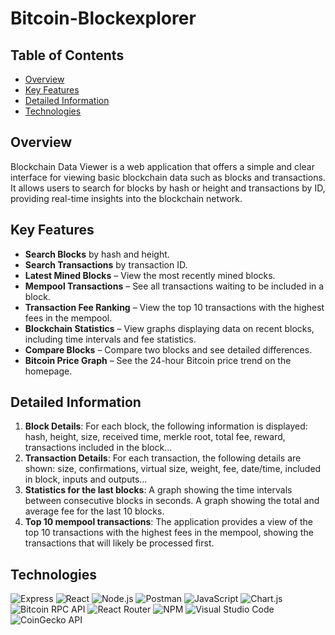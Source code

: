 # Bitcoin-Blockexplorer 

## **Table of Contents**
- [Overview](#overview)
- [Key Features](#key-features)
- [Detailed Information](#detailed-information)
- [Technologies](#technologies)

## **Overview**
Blockchain Data Viewer is a web application that offers a simple and clear interface for viewing basic blockchain data such as blocks and transactions. It allows users to search for blocks by hash or height and transactions by ID, providing real-time insights into the blockchain network.

## **Key Features**
- <strong>Search Blocks</strong> by hash and height.
- <strong>Search Transactions</strong> by transaction ID.
- <strong>Latest Mined Blocks</strong> – View the most recently mined blocks.
- <strong>Mempool Transactions</strong> – See all transactions waiting to be included in a block.
- <strong>Transaction Fee Ranking</strong> – View the top 10 transactions with the highest fees in the mempool.
- <strong>Blockchain Statistics</strong> – View graphs displaying data on recent blocks, including time intervals and fee statistics.
- <strong>Compare Blocks</strong> – Compare two blocks and see detailed differences.
- <strong>Bitcoin Price Graph</strong> – See the 24-hour Bitcoin price trend on the homepage.

## **Detailed Information**
1. <strong>Block Details</strong>:
For each block, the following information is displayed: hash, height, size, received time, merkle root, total fee, reward, transactions included in the block...
2. <strong>Transaction Details</strong>:
For each transaction, the following details are shown: size, confirmations, virtual size, weight, fee, date/time, included in block, inputs and outputs... 
3. <strong>Statistics for the last blocks</strong>:
A graph showing the time intervals between consecutive blocks in seconds.
A graph showing the total and average fee for the last 10 blocks.
4. <strong>Top 10 mempool transactions</strong>:
The application provides a view of the top 10 transactions with the highest fees in the mempool, showing the transactions that will likely be processed first.

## **Technologies**
![Express](https://img.shields.io/badge/Express-000000?style=for-the-badge&logo=express&logoColor=white)  ![React](https://img.shields.io/badge/React-61DAFB?style=for-the-badge&logo=react&logoColor=black)  ![Node.js](https://img.shields.io/badge/Node.js-339933?style=for-the-badge&logo=node.js&logoColor=white)  ![Postman](https://img.shields.io/badge/Postman-FF6C37?style=for-the-badge&logo=postman&logoColor=white)  ![JavaScript](https://img.shields.io/badge/JavaScript-F7DF1E?style=for-the-badge&logo=javascript&logoColor=black)  ![Chart.js](https://img.shields.io/badge/Chart.js-F5B300?style=for-the-badge&logo=chartdotjs&logoColor=white)  ![Bitcoin RPC API](https://img.shields.io/badge/Bitcoin%20RPC%20API-FF9900?style=for-the-badge&logo=bitcoin&logoColor=white)   ![React Router](https://img.shields.io/badge/React%20Router-CA4245?style=for-the-badge&logo=react-router&logoColor=white)  ![NPM](https://img.shields.io/badge/NPM-CB3837?style=for-the-badge&logo=npm&logoColor=white)  ![Visual Studio Code](https://img.shields.io/badge/Visual%20Studio%20Code-007ACC?style=for-the-badge&logo=visualstudiocode&logoColor=white) ![CoinGecko API](https://img.shields.io/badge/CoinGecko%20API-1C8B56?style=for-the-badge&logo=coingecko&logoColor=white)
